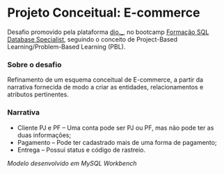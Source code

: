 # Projeto Conceitual: E-commerce
Desafio promovido pela plataforma [dio._](https://dio.me/sign-up?ref=K9SYA3A7NE), no bootcamp [Formação SQL Database Specialist](https://web.dio.me/track/1a5a10ed-417c-4fef-8531-2097ff072817), seguindo o conceito de Project-Based Learning/Problem-Based Learning (PBL).



### Sobre o desafio
Refinamento de um esquema conceitual de E-commerce, a partir da narrativa fornecida de modo a criar as entidades, relacionamentos e atributos pertinentes.



### Narrativa

* Cliente PJ e PF – Uma conta pode ser PJ ou PF, mas não pode ter as duas informações;
* Pagamento – Pode ter cadastrado mais de uma forma de pagamento;
* Entrega – Possui status e código de rastreio.

*Modelo desenvolvido em MySQL Workbench*
